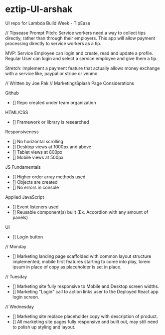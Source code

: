 # eztip-UI-arshak
UI repo for Lambda Build Week - TipEase

// Tipsease Prompt
Pitch: Service workers need a way to collect tips directly, rather than through their employers. This app will allow payment processing directly to service workers as a tip.

MVP: Service Employee can login and create, read and update a profile. Regular User can login and select a service employee and give them a tip.

Stretch: Implement a payment feature that actually allows money exchange with a service like, paypal or stripe or venmo.

// Written by Joe Pak
// Marketing/Splash Page Considerations

Github
* [] Repo created under team organization

HTML/CSS
* [] Framework or library is researched

Responsiveness
* [] No horizontal scrolling
* [] Desktop views at 1000px and above
* [] Tablet views at 800px
* [] Mobile views at 500px

JS Fundamentals
* [] Higher order array methods used
* [] Objects are created
* [] No errors in console

Applied JavaScript
* [] Event listeners used
* [] Reusable component(s) built (Ex. Accordion with any amount of panels)

UI
* [] Login button

// Monday
* [] Marketing landing page scaffolded with common layout structure implemented, mobile first features starting to come into play, lorem ipsum in place of copy as placeholder is set in place.

// Tuesday 
* [] Marketing site fully responsive to Mobile and Desktop screen widths.
* [] Marketing "Login" call to action links user to the Deployed React app login screen.

// Wednesday
* [] Marketing site replace placeholder copy with description of product.
* [] All marketing site pages fully responsive and built out, may still need to polish up styling and layout.
